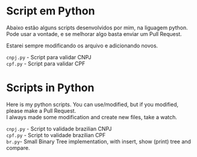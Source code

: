 Script em Python
===================

Abaixo estão alguns scripts desenvolvidos por mim, na liguagem python. Pode usar a vontade, e se melhorar algo basta enviar um Pull Request. <BR>

Estarei sempre modificando os arquivo e adicionando novos. 

`cnpj.py` - Script para validar CNPJ <br>
`cpf.py` - Script para validar CPF



Scripts in Python
=================

Here is my python scripts. You can use/modified, but if you modified, please make a Pull Request. <br>
I always made some modification and create new files, take a watch.

`cnpj.py` - Script to validade brazilian CNPJ <br>
`cpf.py` - Script to validade brazilian CPF <br>
`br.py`- Small Binary Tree implementation, with insert, show (print) tree and compare. <br>
